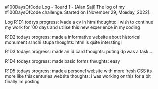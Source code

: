 #100DaysOfCode Log - Round 1 - [Alan Saji]
The log of my #100DaysOfCode challenge. Started on [November 29, Monday, 2022].

Log
R1D1
todays progress: Made a cv in html thoughts: i wish to continue my work for 100 days and utilise this new experience in my coding

R1D2
todays progress: made a informative website about historical monument sanchi stupa
thoughts: html is quite intersting!

R1D3
todays progress: made an id card
thoughts: puting dp was a task...

R1D4
todays progress: made basic forms
thoughts: easy

R1D5
todays progress: made a personel website with more fresh CSS its more like this centuries website
thoughts: i was working on this for a bit finally im posting

